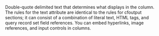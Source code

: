 Double-quote delimited text that determines what displays in the column. The rules for the text
attribute are identical to the rules for cfoutput sections; it can consist of a combination of
literal text, HTML tags, and query record set field references. You can embed hyperlinks, image
references, and input controls in columns.